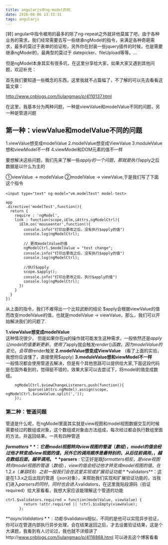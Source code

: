 ```yaml
---
title: angularjs中ng-model的坑
date: 2016-08-06 13:33:31
tags: angularjs
---
```


[转]
angular中指令被用的最多的除了ng-repeat之外就非他莫属了吧，由于各种业务的需求，我们经常需要去写一些继承ngModel的指令，来满足各种奇葩需求，最多的莫过于表单的验证啦，另外你在封装一些jquery插件的时候，也是需要继承ngModel的，最典型的莫过于 datepicker、fileUpload等等。...
<!-- more -->

但是ngModel本身其实有很多坑，在这里分享给大家，如果大家又遇到其他问题，欢迎补充：

首先我们要知道一些概念的东西，这里我就不占篇幅了，不了解的可以先去看看这篇文章：

http://www.cnblogs.com/liulangmao/p/4110137.html

在这里，我基本分为两种问题，一种是viewValue和modelValue不同的问题，另一种是管道问题

## 第一种：viewValue和modelValue不同的问题

1.viewValue想变成modelValue
2.modelValue想变成ViewValue
3.moduleValue想和viewModel不一样
4.viewModel和DOM元素的值不一样

要想解决这些问题，我们先来了解一些$apply的一个问题，那就是执行$apply之后数据是以什么为主的

①viewValue -> modelValue
②modelValue -> viewValue,于是我们写了下面这个指令

```code
<input type="text" ng-model="vm.modelTest" model-test>　　
```

```code
app
.directive('modelTest',function(){
  return {
    require : 'ngModel',
    link : function(scope,iElm,iAttrs,ngModelCtrl){
      iElm.on('mouseenter',function(){
        console.info("打印出更改之后，没有执行$apply的值")
        console.log(ngModelCtrl);

        // 更改modelValue的值
        ngModelCtrl.$modelValue = "test change";
        console.info("打印出更改之后，没有执行$apply的值")
        console.log(ngModelCtrl);

        //执行$apply
        scope.$apply();
        console.info("打印出更改之后，执行$apply的值")
        console.log(ngModelCtrl);
      })
    }
  }
})
```

从上面的指令，我们不难得出一个比较武断的结论 $apply会根据viewValue的值而改变modelValue的值，也就是modelValue -> viewValue，那么，我们可以开始解决我们的问题了.

**1.viewValue想变成modelValue**  
这种情况很少， 但是如果你在jq的操作就可能发生这种需求，一般依然还是$apply让model的值重新更新，使用了$apply就会触发$render()函数，因为modelValue的变化，会导致$render触发
**2.modelValue想变成ViewValue**　(看了上面的实验，我想你应该懂了，直接使用$apply)
**3.moduleValue想和viewModel不一样**  
一般情况都会使用管道去解决，但是有个其他思路可以提供给大家,下面这段代码是在国外看到的，觉得挺不错的，效果大家可以去尝试下，将model的值变成数组。

```code
    ngModelCtrl.$viewChangeListeners.push(function(){
          $parse(iAttrs.ngModel).assign(scope, ngModelCtrl.$viewValue.split(',')); 
    });
```

### 第二种：管道问题

管道是什么呢，在ngModel里面其实就是view视图和model视图数据交互的时候需要经过的数组或对象，这个数组或对象由方法组成，每次经过都会执行数组里面的方法，并返回结果。一共有四种管道

**$formatters** ：它是model视图转向view视图的管道（数组），model的值会经过他才转变成view视图的值，另外它的调用顺序是最特别的，从后往前调用，，越在数组后面，越早调用。
**$parsers** : 它正好是跟$formatters相反，是view视图转向model视图的管道（数组），view的值会经过他才转变成model视图的值，在1.2.x（兼容IE8）之前一般我们会在这里实现或扩展验证功能
**$validators**：这是在1.3.x之后出现的管道（json对象），来帮助我们实现和扩展验证功能的，当我们进入$parsers的同时，同时也会进入$validators，在这里我贴段源码（验证required）给大家看看，我想大家应该能理解这个管道的功能

```code
ctrl.$validators.required = function(modelValue, viewValue) {
        return !attr.required || !ctrl.$isEmpty(viewValue);
      };
```

**$asyncValidators** :功能与$validators相似，不同的是他可以实现异步验证，你可以在管道内部执行异步处理，会在结果返回之后，才去设置验证结果，这是个大课题，我看到有人讨论过，我也就不详细讲了http://www.cnblogs.com/liulangmao/p/4118868.html
可以进去这个博客看看